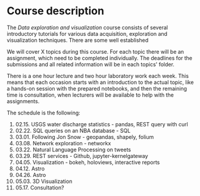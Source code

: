 # Course description

The *Data exploration and visualization* course consists of several introductory tutorials for various data acquisition, exploration and visualization techniques. 
There are some well established 

We will cover X topics during this course. For each topic there will be an assignment, which need to be completed individually. The deadlines for the submissions and all related information will be in each topics' folder.

There is a one hour lecture and two hour laboratory work each week. This means that each occasion starts with an introduction to the actual topic, like a hands-on session with the prepared notebooks, and then the remaining time is consultation, when lecturers will be available to help with the assignments. 

The schedule is the following:
1.  02.15. USGS water discharge statistics - pandas, REST query with curl 
2.  02.22. SQL queries on an NBA database - SQL
3.  03.01. Following Jon Snow - geopandas, shapely, folium
4.  03.08. Network exploration - networkx
5.  03.22. Natural Language Processing on tweets
6.  03.29. REST services - Github, jupyter-kernelgateway
7.  04.05. Visualization - bokeh, holoviews, interactive reports
8.  04.12. Astro
9.  04.26. Astro
10. 05.03. 3D Visualization
11. 05.17. Consultation?
